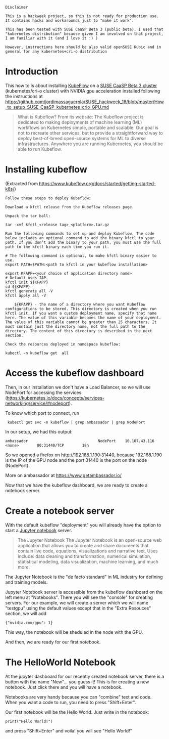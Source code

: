 
    Disclaimer

    This is a hackweek project, so this is not ready for production use. It contains hacks and workarounds just to "make it work".

    This has been tested with SUSE CaaSP Beta 3 (public beta). I used that "kubernetes distribution" because given I am involved on that project, I am familiar with it (and I love it :) )

    However, instructions here should be also valid openSUSE Kubic and in general for any kubernetes+cri-o distribution


# Introduction

This how to is about installing [KubeFlow](https://www.kubeflow.org) on a [SUSE CaaSP Beta 3 cluster](https://www.suse.com/betaprogram/caasp-beta/)
(kubernetes/cri-o cluster) with NVIDIA gpu acceleration installed following the instructions at https://github.com/jordimassaguerpla/SUSE_hackweek_18/blob/master/How_to_setup_SUSE_CaaSP_kubernetes_crio_GPU.md

> What is Kubeflow? From its website:
> The Kubeflow project is dedicated to making deployments of machine learning (ML) workflows on Kubernetes simple, portable and scalable. Our goal is not to recreate other services, but to provide a straightforward way to deploy best-of-breed open-source systems for ML to diverse infrastructures. Anywhere you are running Kubernetes, you should be able to run Kubeflow.

# Installing kubeflow

(Extracted from https://www.kubeflow.org/docs/started/getting-started-k8s/)

    Follow these steps to deploy Kubeflow:

    Download a kfctl release from the Kubeflow releases page.

    Unpack the tar ball:

    tar -xvf kfctl_<release tag>_<platform>.tar.gz

    Run the following commands to set up and deploy Kubeflow. The code below includes an optional command to add the binary kfctl to your path. If you don’t add the binary to your path, you must use the full path to the kfctl binary each time you run it.

    # The following command is optional, to make kfctl binary easier to use.
    export PATH=$PATH:<path to kfctl in your kubeflow installation>

    export KFAPP=<your choice of application directory name>
    # Default uses IAP.
    kfctl init ${KFAPP}
    cd ${KFAPP}
    kfctl generate all -V
    kfctl apply all -V

        ${KFAPP} - the name of a directory where you want Kubeflow configurations to be stored. This directory is created when you run kfctl init. If you want a custom deployment name, specify that name here. The value of this variable becomes the name of your deployment. The value of this variable cannot be greater than 25 characters. It must contain just the directory name, not the full path to the directory. The content of this directory is described in the next section.

    Check the resources deployed in namespace kubeflow:

    kubectl -n kubeflow get  all


# Access the kubeflow dashboard

Then, in our installation we don't have a Load Balancer, so we will use NodePort for accessing the services (https://kubernetes.io/docs/concepts/services-networking/service/#nodeport). 

To know which port to connect, run

     kubectl get svc -n kubeflow | grep ambassador | grep NodePort
     
In our setup, we had this output:

    ambassador                               NodePort    10.107.43.116    <none>        80:31440/TCP        18h

So we opened a firefox on http://192.168.1.190:31440, because 192.168.1.190 is the IP of the GPU node and the port 31440 is the port
on the node (NodePort).

More on ambassador at https://www.getambassador.io/

Now that we have the kubeflow dashboard, we are ready to create a notebook server.

# Create a notebook server

With the default kubeflow "deployment" you will already have the option to start a [Jupyter notebook](https://jupyter.org/) server.

> The Jupyter Notebook
> The Jupyter Notebook is an open-source web application that allows you to create and share documents that contain live code, equations, visualizations and narrative text. Uses include: data cleaning and transformation, numerical simulation, statistical modeling, data visualization, machine learning, and much more.

The Jupyter Notebook is the "de facto standard" in ML industry for defining and training models.

Jupyter Notebook server is accessible from the kubeflow dashboard on the left menu at "Notebooks". There you will see the "console"
for creating servers. For our example, we will create a server which we will name "testgpu" using the default values except that 
in the "Extra Resouces" section, we will add

    {"nvidia.com/gpu": 1}
  
This way, the notebook will be sheduled in the node with the GPU.

And then, we are ready for our first notebook.

# The HelloWorld Notebook

At the jupyter dashboard for our recently created notebook server, there is a button with the name "New"... you guess it! This is for
creating a new notebook. Just click there and you will have a notebook.

Notebooks are very handy because you can "combine" text and code. When you want a code to run, you need to press "Shift+Enter".

Our first notebook will be the Hello World. Just write in the notebook:

    print("Hello World!")
  
and press "Shift+Enter" and voila! you will see "Hello World!"




